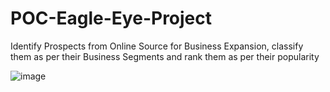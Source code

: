 # POC-Eagle-Eye-Project
Identify Prospects from Online Source for Business Expansion, classify them as per their Business Segments and rank them as per their popularity

![image](https://user-images.githubusercontent.com/53387262/141317386-d2d9c673-e17e-428d-b6f9-3c394828febc.png)
